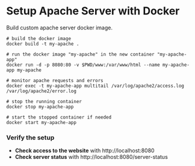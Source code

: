 # Setup Apache Server with Docker

Build custom apache server docker image.

```shell
# build the docker image
docker build -t my-apache .

# run the docker image "my-apache" in the new container "my-apache-app"
docker run -d -p 8080:80 -v $PWD/www:/var/www/html --name my-apache-app my-apache

# monitor apache requests and errors
docker exec -t my-apache-app multitail /var/log/apache2/access.log /var/log/apache2/error.log

# stop the running container
docker stop my-apache-app

# start the stopped container if needed
docker start my-apache-app
```

### Verify the setup

- **Check access to the website** with http://localhost:8080
- **Check server status** with http://localhost:8080/server-status